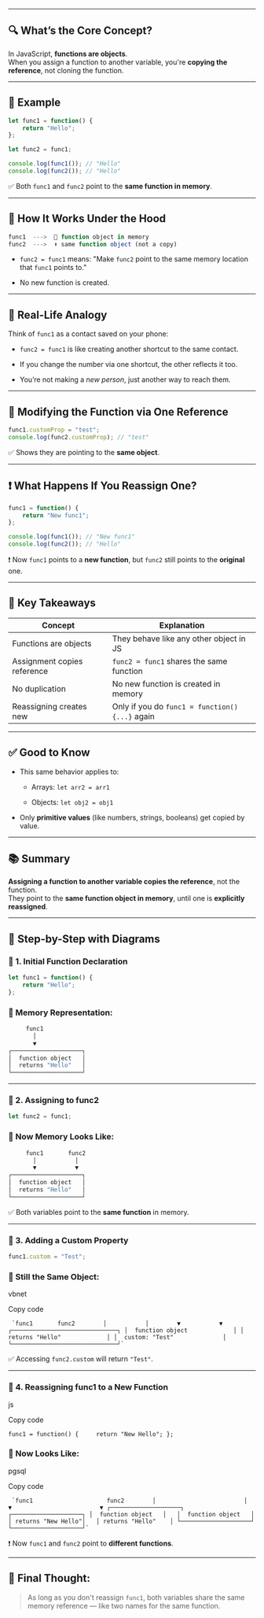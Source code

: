 
---

## 🔍 What’s the Core Concept?

In JavaScript, **functions are objects**.  
When you assign a function to another variable, you're **copying the reference**, not cloning the function.

---

## 🧪 Example

```js
let func1 = function() {
    return "Hello";
};

let func2 = func1;

console.log(func1()); // "Hello"
console.log(func2()); // "Hello"
```

✅ Both `func1` and `func2` point to the **same function in memory**.

---

## 📌 How It Works Under the Hood

```js
func1  --->  💾 function object in memory
func2  --->  ⬆️ same function object (not a copy)
```

- `func2 = func1` means: "Make `func2` point to the same memory location that `func1` points to."
    
- No new function is created.
    

---

## 🎯 Real-Life Analogy

Think of `func1` as a contact saved on your phone:

- `func2 = func1` is like creating another shortcut to the same contact.
    
- If you change the number via one shortcut, the other reflects it too.
    
- You’re not making a _new person_, just another way to reach them.
    

---

## 🔁 Modifying the Function via One Reference

```js
func1.customProp = "test";
console.log(func2.customProp); // "test"
```

✅ Shows they are pointing to the **same object**.

---

## ❗ What Happens If You Reassign One?

```js
func1 = function() {
    return "New func1";
};

console.log(func1()); // "New func1"
console.log(func2()); // "Hello"
```

❗ Now `func1` points to a **new function**, but `func2` still points to the **original** one.

---

## 🧠 Key Takeaways

|Concept|Explanation|
|---|---|
|Functions are objects|They behave like any other object in JS|
|Assignment copies reference|`func2 = func1` shares the same function|
|No duplication|No new function is created in memory|
|Reassigning creates new|Only if you do `func1 = function() {...}` again|

---

## ✅ Good to Know

- This same behavior applies to:
    
    - Arrays: `let arr2 = arr1`
        
    - Objects: `let obj2 = obj1`
        
- Only **primitive values** (like numbers, strings, booleans) get copied by value.
    

---

## 📚 Summary

**Assigning a function to another variable copies the reference**, not the function.  
They point to the **same function object in memory**, until one is **explicitly reassigned**.



---



## 🧠 Step-by-Step with Diagrams



### 🔹 1. Initial Function Declaration

```js
let func1 = function() {
    return "Hello";
};
```

### 💾 Memory Representation:

```sh
     func1
       │
       ▼
┌────────────────────┐
│  function object   │
│  returns "Hello"   │
└────────────────────┘
```

---

### 🔹 2. Assigning to func2

```js
let func2 = func1;
```

### 💾 Now Memory Looks Like:

```sh
     func1       func2
       │           │
       ▼           ▼
┌────────────────────┐
│  function object   │
│  returns "Hello"   │
└────────────────────┘
```

✅ Both variables point to the **same function** in memory.

---

### 🔹 3. Adding a Custom Property

```js
func1.custom = "Test";
```

### 💾 Still the Same Object:

vbnet

Copy code

     `func1       func2        │           │        ▼           ▼ ┌──────────────────────────────┐ │  function object             │ │  returns "Hello"             │ │  custom: "Test"              │ └──────────────────────────────┘`

✅ Accessing `func2.custom` will return `"Test"`.

---

### 🔹 4. Reassigning func1 to a New Function

js

Copy code

`func1 = function() {     return "New Hello"; };`

### 💾 Now Looks Like:

pgsql

Copy code

     `func1                     func2        │                         │        ▼                         ▼ ┌────────────────────┐   ┌────────────────────┐ │  function object   │   │  function object   │ │ returns "New Hello"│   │ returns "Hello"    │ └────────────────────┘   └────────────────────┘`

❗ Now `func1` and `func2` point to **different functions**.

---

## 🧩 Final Thought:

> As long as you don't reassign `func1`, both variables share the same memory reference — like two names for the same function.